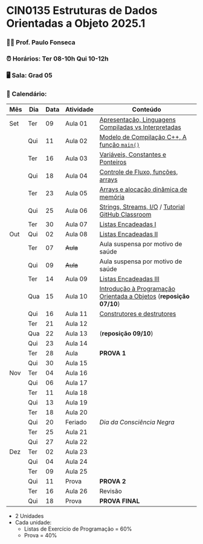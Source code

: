 # CIN0135 Estruturas de Dados Orientadas a Objeto 2025.1

### 👨‍🏫 Prof. Paulo Fonseca

### ⏰ Horários: Ter 08-10h Qui 10-12h

### 🖥️ Sala: Grad 05

### 📆 Calendário:

| Mês   | Dia  | Data | Atividade | Conteúdo                                                |
|-------|------|------|-----------|---------------------------------------------------------|
| Set   | Ter  | 09   | Aula 01   | [Apresentação, Linguagens Compiladas vs Interpretadas](aulas/aula01/aula01.md)|
|       | Qui  | 11   | Aula 02   | [Modelo de Compilação C++, A função `main()`](aulas/aula02/aula02.md)|
|       | Ter  | 16   | Aula 03   | [Variáveis, Constantes e Ponteiros](./aulas/aula03/aula03.md)|
|       | Qui  | 18   | Aula 04   | [Controle de Fluxo, funções, arrays](./aulas/aula04/aula04.md)|
|       | Ter  | 23   | Aula 05   | [Arrays e alocação dinâmica de memória](./aulas/aula05/aula05.md)|
|       | Qui  | 25   | Aula 06   | [Strings, Streams, I/O](./aulas/aula06/aula06.md) / [Tutorial GitHub Classroom](./labs/githubclassroom/tutorial.md) |
|       | Ter  | 30   | Aula 07   | [Listas Encadeadas I](./aulas/aula07/aula07.md)|
| Out   | Qui  | 02   | Aula 08   | [Listas Encadeadas II](./aulas/aula08/aula08.md)| 
|       | Ter  | 07   | ~~Aula~~  | Aula suspensa por motivo de saúde                       |
|       | Qui  | 09   | ~~Aula~~  | Aula suspensa por motivo de saúde                       |
|       | Ter  | 14   | Aula 09   | [Listas Encadeadas III](./aulas/aula09/aula09.md)                                                      |
|       | Qua  | 15   | Aula 10   | [Introdução à Programação Orientada a Objetos](./aulas/aula10/aula10.md) (**reposição 07/10**)  |
|       | Qui  | 16   | Aula 11   | [Construtores e destrutores](./aulas/aula11/aula11.md)                                                        |
|       | Ter  | 21   | Aula 12   |                                                         |
|       | Qua  | 22   | Aula 13   | (**reposição 09/10**)                                   |
|       | Qui  | 23   | Aula 14   |                                                         |
|       | Ter  | 28   | Aula      | **PROVA 1**                                             |
|       | Qui  | 30   | Aula 15   |                                                         |
| Nov   | Ter  | 04   | Aula 16   |                                                         |
|       | Qui  | 06   | Aula 17   |                                                         |
|       | Ter  | 11   | Aula 18   |                                                         |
|       | Qui  | 13   | Aula 19   |                                                         |
|       | Ter  | 18   | Aula 20   |                                                         |
|       | Qui  | 20   | Feriado   | *Dia da Consciência Negra*                              |
|       | Ter  | 25   | Aula 21   |                                                         |
|       | Qui  | 27   | Aula 22   |                                                         |
| Dez   | Ter  | 02   | Aula 23   |                                                         |
|       | Qui  | 04   | Aula 24   |                                                         |
|       | Ter  | 09   | Aula 25   |                                                         |
|       | Qui  | 11   | Prova     | **PROVA 2**                                             | 
|       | Ter  | 16   | Aula 26   | Revisão                                                 |
|       | Qui  | 18   | Prova     | **PROVA FINAL**                                         |


- 2 Unidades
- Cada unidade:
	- Listas de Exercício de Programação = 60%
	- Prova = 40%